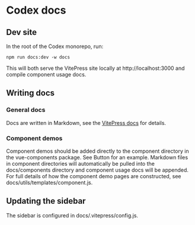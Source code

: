 # Codex docs

## Dev site

In the root of the Codex monorepo, run:

```
npm run docs:dev -w docs
```

This will both serve the VitePress site locally at http://localhost:3000 and
compile component usage docs.

## Writing docs

### General docs

Docs are written in Markdown, see the [VitePress docs](https://vitepress.vuejs.org/guide/markdown.html)
for details.

### Component demos

Component demos should be added directly to the component directory in the
vue-components package. See Button for an example. Markdown files in component
directories will automatically be pulled into the docs/components directory and
component usage docs will be appended. For full details of how the component
demo pages are constructed, see docs/utils/templates/component.js.

## Updating the sidebar

The sidebar is configured in docs/.vitepress/config.js.
